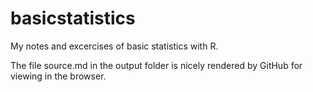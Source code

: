 # basicstatistics

My notes and excercises of basic statistics with R.

The file source.md in the output folder is nicely rendered by GitHub for viewing in the browser.